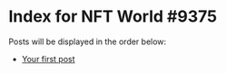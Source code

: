 # Index for NFT World #9375
Posts will be displayed in the order below:

- [Your first post](./001-first.md)

